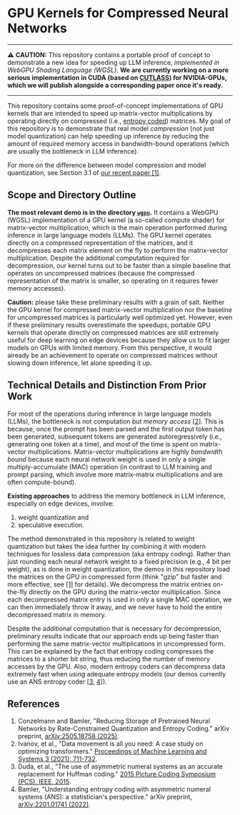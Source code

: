 # GPU Kernels for Compressed Neural Networks

<hr>

⚠️ **CAUTION:**
This repository contains a portable proof of concept to demonstrate a new idea for speeding up LLM inference, *implemented in WebGPU Shading Language (WGSL)*.
**We are currently working on a more serious implementation in CUDA (based on [CUTLASS](https://github.com/NVIDIA/cutlass)) for NVIDIA-GPUs, which we will publish alongside a corresponding paper once it's ready.**

<hr>

This repository contains some proof-of-concept implementations of GPU kernels that are intended to speed up matrix-vector multiplications by operating directly on compressed (i.e., [entropy coded](https://en.wikipedia.org/wiki/Entropy_coding)) matrices.
My goal of this repository is to demonstrate that real model *compression* (not just model quantization) can help speeding up inference by reducing the amount of required memory access in bandwidth-bound operations (which are usually the bottleneck in LLM inference).

For more on the difference between model compression and model quantization, see Section 3.1 of [our recent paper [1]](https://arxiv.org/pdf/2505.18758).

## Scope and Directory Outline

**The most relevant demo is in the directory  [`wgpu`](./wgpu).**
It contains a WebGPU (WGSL) implementation of a GPU kernel (a so-called compute shader) for matrix-vector multiplication, which is the main operation performed during inference in large language models (LLMs).
The GPU kernel operates directly on a compressed representation of the matrices, and it decompresses each matrix element on the fly to perform the matrix-vector multiplication.
Despite the additional computation required for decompression, our kernel turns out to be faster than a simple baseline that operates on uncompressed matrices (because the compressed representation of the matrix is smaller, so operating on it requires fewer memory accesses).

**Caution:**
please take these preliminary results with a grain of salt.
Neither the GPU kernel for compressed matrix-vector multiplication nor the baseline for uncompressed matrices is particularly well optimized yet.
However, even if these preliminary results overestimate the speedups, portable GPU kernels that operate directly on compressed matrices are still extremely useful for deep learning on edge devices because they allow us to fit larger models on GPUs with limited memory.
From this perspective, it would already be an achievement to operate on compressed matrices without slowing down inference, let alone speeding it up.

## Technical Details and Distinction From Prior Work

For most of the operations during inference in large language models (LLMs), the bottleneck is not computation but _memory access_ [[2](https://proceedings.mlsys.org/paper_files/paper/2021/file/bc86e95606a6392f51f95a8de106728d-Paper.pdf)].
This is because, once the prompt has been parsed and the first output token has been generated, subsequent tokens are generated autoregressively (i.e., generating one token at a time), and most of the time is spent on matrix-vector multiplications.
Matrix-vector multiplications are highly _bandwidth bound_ because each neural network weight is used in only a single multiply-accumulate (MAC) operation (in contrast to LLM training and prompt parsing, which involve more matrix-matrix multiplications and are often compute-bound).

**Existing approaches** to address the memory bottleneck in LLM inference, especially on edge devices, involve:

1. weight quantization and
2. speculative execution.

The method demonstrated in this repository is related to weight quantization but takes the idea further by combining it with modern techniques for lossless data compression (aka entropy coding).
Rather than just rounding each neural network weight to a fixed precision (e.g., 4 bit per weight), as is done in weight quantization, the demos in this repository load the matrices on the GPU in compressed form (think "gzip" but faster and more effective, see [[1]](https://arxiv.org/pdf/2505.18758) for details).
We decompress the matrix entries on-the-fly directly on the GPU during the matrix-vector multiplication.
Since each decompressed matrix entry is used in only a single MAC operation, we can then immediately throw it away, and we never have to hold the entire decompressed matrix in memory.

Despite the additional computation that is necessary for decompression, preliminary results indicate that our approach ends up being faster than performing the same matrix-vector multiplications in uncompressed form.
This can be explained by the fact that entropy coding compresses the matrices to a shorter bit string, thus reducing the number of memory accesses by the GPU.
Also, modern entropy coders can decompress data extremely fast when using adequate entropy models (our demos currently use an ANS entropy coder [[3](https://ieeexplore.ieee.org/abstract/document/7170048), [4](https://arxiv.org/pdf/2201.01741)]).


## References

1. Conzelmann and Bamler, "Reducing Storage of Pretrained Neural Networks by Rate-Constrained Quantization and Entropy Coding." arXiv preprint, [arXiv:2505.18758 (2025)](https://arxiv.org/pdf/2505.18758).
2. Ivanov, et al., "Data movement is all you need: A case study on optimizing transformers." [Proceedings of Machine Learning and Systems 3 (2021): 711-732](https://proceedings.mlsys.org/paper_files/paper/2021/file/bc86e95606a6392f51f95a8de106728d-Paper.pdf).
3. Duda, et al., "The use of asymmetric numeral systems as an accurate replacement for Huffman coding." [2015 Picture Coding Symposium (PCS). IEEE, 2015](https://ieeexplore.ieee.org/abstract/document/7170048).
4. Bamler, "Understanding entropy coding with asymmetric numeral systems (ANS): a statistician's perspective." arXiv preprint, [arXiv:2201.01741 (2022)](https://arxiv.org/pdf/2201.01741).

